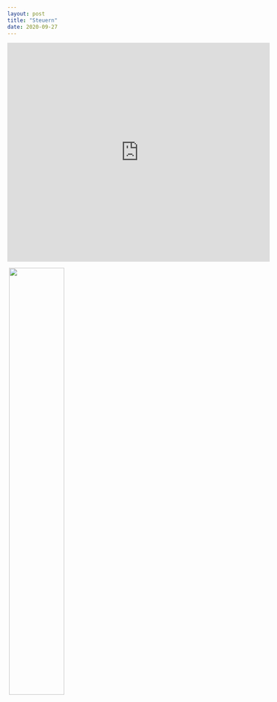 ```yaml
---
layout: post
title: "Steuern"
date: 2020-09-27
---
```


<iframe src="http://docs.google.com/gview?url=https://github.com/Banashri/banashri.github.io/blob/master/pdfs/Steuern.pdf&embedded=true" 
style="width:600px; height:500px;" frameborder="0"></iframe>

<a href="../pdfs/Steuern.pdf" class="image fit"><img src="images/marr_pic.jpg" alt=""></a>
[<img src="https://img.youtube.com/vi/ilMQAW92N14/maxresdefault.jpg" width="50%">](https://youtu.be/ilMQAW92N14)
